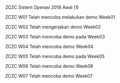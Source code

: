 ZCZC Sistem Operasi 2018 Awal (1)

ZCZC W01 Telah mencoba melakukan demo Week01

ZCZC W02 Telah mengerjakan demo Week02

ZCZC W03 Telah mencoba demo pada Week03

ZCZC W04 Telah mencoba demo Week04

ZCZC W05 Telah mencoba demo pada Week05

ZCZC W06 Telah mencoba demo Week06

ZCZC W07 Telah mencoba demo Week07
